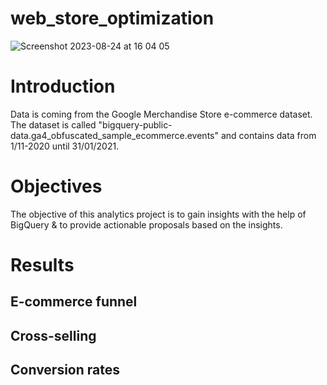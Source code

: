 # web_store_optimization
![Screenshot 2023-08-24 at 16 04 05](https://github.com/g-aurig/web_store_optimization/assets/138019708/7973626b-94b7-43e0-9d7e-a036bc222ccb)

# Introduction
Data is coming from the Google Merchandise Store e-commerce dataset. The dataset is called "bigquery-public-data.ga4_obfuscated_sample_ecommerce.events" and contains data from 1/11-2020 until 31/01/2021. 

# Objectives
The objective of this analytics project is to gain insights with the help of BigQuery &amp; to provide actionable proposals based on the insights.

# Results
## E-commerce funnel

## Cross-selling

## Conversion rates
